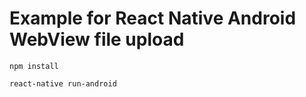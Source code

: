 # Example for React Native Android WebView file upload

```
npm install

react-native run-android
```
